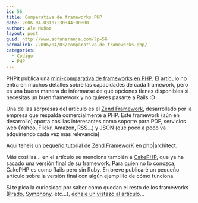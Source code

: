 ```yaml
---
id: 56
title: Comparativa de frameworks PHP
date: 2006-04-03T07:30:44+00:00
author: Ale Muñoz
layout: post
guid: http://www.sofanaranja.com/?p=56
permalink: /2006/04/03/comparativa-de-frameworks-php/
categories:
  - Código
  - PHP
---
```

PHPit publica una [mini-comparativa de frameworks en PHP][1]. El artículo no entra en muchos detalles sobre las capacidades de cada framework, pero es una buena manera de informarse de qué opciones tienes disponibles si necesitas un buen framework y no quieres pasarte a Rails :D

Una de las sorpresas del artículo es el [Zend Framework][2], desarrollado por la empresa que respalda comercialmente a PHP. Este framework (aún en desarrollo) aporta cosillas interesantes como soporte para PDF, servicios web (Yahoo, Flickr, Amazon, RSS...) y JSON (que poco a poco va adquiriendo cada vez más relevancia)

Aquí teneis [un pequeño tutorial de Zend FrameworK][3] en php|architect.

Más cosillas... en el artículo se menciona también a [CakePHP][4], que ya ha sacado una versión final de su framework. Para quien no lo conozca, CakePHP es como Rails pero sin Ruby. En breve publicaré un pequeño artículo sobre la versión final con algún ejemplillo de cómo funciona.

Si te pica la curiosidad por saber cómo quedan el resto de los frameworks ([Prado][5], [Symphony][6], etc...), [échale un vistazo al artículo][1]...

[1]: http://www.phpit.net/article/ten-different-php-frameworks/
[2]: http://framework.zend.com/
[3]: http://www.phparch.com/zftut/
[4]: http://www.cakephp.org
[5]: http://www.xisc.com/
[6]: http://www.symfony-project.com/